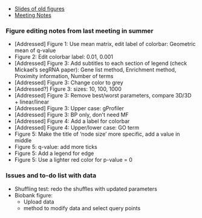 - [Slides of old figures](https://docs.google.com/presentation/d/1dePmrboLd4yu4vCkUpiqOL5vo2zFt6Bqfh7AZbtuuTs/edit?usp=sharing)
- [Meeting Notes](https://docs.google.com/document/d/1r9knDSPhRCnDpMArJKlU5P38xBUKrOt-In0Y0yxMzGs/edit?usp=sharing)

### Figure editing notes from last meeting in summer
- [Addressed] Figure 1: Use mean matrix, edit label of colorbar: Geometric mean of q-value
- Figure 2: Edit colorbar label: 0.01, 0.001
- [Addressed] Figure 3: Add subtitles to each section of legend (check Mickael’s segRNA paper): Gene list method, Enrichment method, Proximity information, Number of terms
- [Addressed] Figure 3: Change color to grey
- [Addressed?] Figure 3: sizes: 10, 100, 1000
- [Addressed] Figure 3: Remove best/worst parameters, compare 3D/3D + linear/linear
- [Addressed] Figure 3: Upper case: gProfiler
- [Addressed] Figure 3: BP only, don't need MF
- [Addressed] Figure 4: Add a label for colorbar
- [Addressed] Figure 4: Upper/lower case: GO term
- Figure 5: Make the title of ‘node size’ more specific, add a value in middle
- Figure 5: q-value: add more ticks
- Figure 5: Add a legend for edge
- Figure 5: Use a lighter red color for p-value = 0

### Issues and to-do list with data
- Shuffling test: redo the shuffles with updated parameters
- Biobank figure:
  - Upload data
  - method to modify data and select query points
